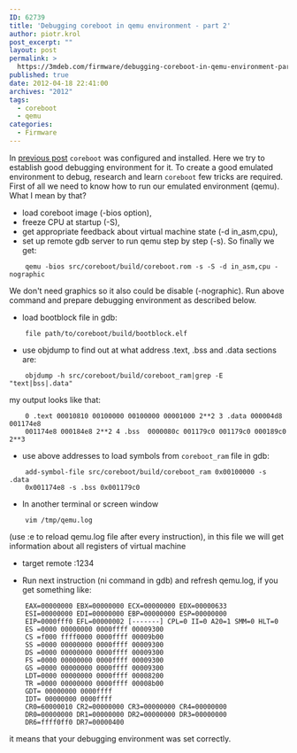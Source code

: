 ```yaml
---
ID: 62739
title: 'Debugging coreboot in qemu environment - part 2'
author: piotr.krol
post_excerpt: ""
layout: post
permalink: >
  https://3mdeb.com/firmware/debugging-coreboot-in-qemu-environment-part-2/
published: true
date: 2012-04-18 22:41:00
archives: "2012"
tags:
  - coreboot
  - qemu
categories:
  - Firmware
---
```

In [previous post][1] `coreboot` was configured and installed. Here we try to
establish good debugging environment for it. To create a good emulated
environment to debug, research and learn `coreboot` few tricks are required.
First of all we need to know how to run our emulated environment (qemu). What I
mean by that?

*   load coreboot image (-bios option),
*   freeze CPU at startup (-S),
*   get appropriate feedback about virtual machine state (-d in_asm,cpu),
*   set up remote gdb server to run qemu step by step (-s). So finally we get:

```
    qemu -bios src/coreboot/build/coreboot.rom -s -S -d in_asm,cpu -nographic
```

We don't need graphics so it also could be disable (-nographic). Run above
command and prepare debugging environment as described below.

*   load bootblock file in gdb:

```
    file path/to/coreboot/build/bootblock.elf
```

*   use objdump to find out at what address .text, .bss and .data sections are:

```
    objdump -h src/coreboot/build/coreboot_ram|grep -E "text|bss|.data"
```

my output looks like that:

```
    0 .text 00010810 00100000 00100000 00001000 2**2 3 .data 000004d8 001174e8
    001174e8 000184e8 2**2 4 .bss  0000080c 001179c0 001179c0 000189c0 2**3
```

*   use above addresses to load symbols from `coreboot_ram` file in gdb:

```
    add-symbol-file src/coreboot/build/coreboot_ram 0x00100000 -s .data
    0x001174e8 -s .bss 0x001179c0
```

*   In another terminal or screen window

```
    vim /tmp/qemu.log
```

(use :e to reload qemu.log file after every instruction), in this file we will
get information about all registers of virtual machine

* target remote :1234

* Run next instruction (ni command in gdb) and refresh qemu.log, if you get something like:

```
    EAX=00000000 EBX=00000000 ECX=00000000 EDX=00000633
    ESI=00000000 EDI=00000000 EBP=00000000 ESP=00000000
    EIP=0000fff0 EFL=00000002 [-------] CPL=0 II=0 A20=1 SMM=0 HLT=0
    ES =0000 00000000 0000ffff 00009300
    CS =f000 ffff0000 0000ffff 00009b00
    SS =0000 00000000 0000ffff 00009300
    DS =0000 00000000 0000ffff 00009300
    FS =0000 00000000 0000ffff 00009300
    GS =0000 00000000 0000ffff 00009300
    LDT=0000 00000000 0000ffff 00008200
    TR =0000 00000000 0000ffff 00008b00
    GDT= 00000000 0000ffff
    IDT= 00000000 0000ffff
    CR0=60000010 CR2=00000000 CR3=00000000 CR4=00000000
    DR0=00000000 DR1=00000000 DR2=00000000 DR3=00000000
    DR6=ffff0ff0 DR7=00000400
```

it means that your debugging environment was set correctly.

 [1]: /2012/03/12/debugging-coreboot-in-qemu-enviroment
